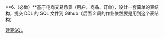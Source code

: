 **6.（必做）**基于电商交易场景（用户、商品、订单），设计一套简单的表结构，提交 DDL 的 SQL 文件到 Github（后面 2 周的作业依然要是用到这个表结构）

[建表SQL](https://github.com/hanxiuting/JavaCourse/blob/main/week6/%E5%BB%BA%E8%A1%A8SQL.md)





